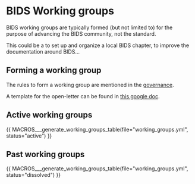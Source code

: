 # BIDS Working groups

BIDS working groups are typically formed (but not limited to)
for the purpose of advancing the BIDS community, not the standard.

This could be a to set up and organize a local BIDS chapter,
to improve the documentation around BIDS...

## Forming a working group

The rules to form a working group are mentioned in the [governance](./governance.md#other-working-groups).

A template for the open-letter can be found in [this google doc](https://docs.google.com/document/d/1JfTliUcpyRAGdiZSHObkvZFdkrxPTclQTvolr8ssNHM/edit).

## Active working groups

{{ MACROS___generate_working_groups_table(file="working_groups.yml", status="active") }}

## Past working groups

{{ MACROS___generate_working_groups_table(file="working_groups.yml", status="dissolved") }}
